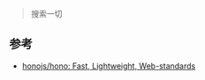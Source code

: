 
> 搜索一切










## 参考

- [honojs/hono: Fast, Lightweight, Web-standards](https://github.com/honojs/hono)










